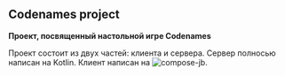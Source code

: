 ## Codenames project
**Проект, посвященный настольной игре Codenames**

Проект состоит из двух частей: клиента и сервера. Сервер полносью написан на Kotlin. Клиент написан на ![compose-jb](https://github.com/JetBrains/compose-multiplatform).